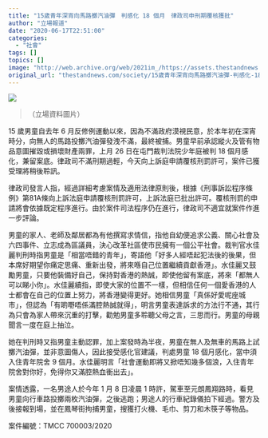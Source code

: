 ```yaml
---
title: "15歲青年深宵向馬路擲汽油彈　判感化 18 個月　律政司申刑期覆核獲批"
author: "立場報道"
date: "2020-06-17T22:51:00"
categories:
  - "社會"
tags: []
topics: []
image: "http://web.archive.org/web/2021im_/https://assets.thestandnews.com/media/photos/73030993_10162378192415265_8970284229875204096_o_cn7LZ_18yBJnM.png"
original_url: "thestandnews.com/society/15歲青年深宵向馬路擲汽油彈-判感化-18-個月-律政司申刑期覆核獲批"
---
```

![](http://web.archive.org/web/2021im_/https://assets.thestandnews.com/media/photos/73030993_10162378192415265_8970284229875204096_o_cn7LZ_18yBJnM.png)
> （立場資料圖片）

15 歲男童自去年 6 月反修例運動以來，因為不滿政府漠視民意，於本年初在深宵時分，向無人的馬路投擲汽油彈發洩不滿，最終被捕。男童早前承認縱火及管有物品意圖摧毀或損壞財產兩罪，上月 26 日在屯門裁判法院少年庭被判 18 個月感化，兼留案底。律政司不滿刑期過輕，今天向上訴庭申請覆核刑罰許可，案件已獲受理將稍後聆訊。

律政司發言人指，經過詳細考慮案情及適用法律原則後，根據《刑事訴訟程序條例》第81A條向上訴法庭申請覆核刑罰許可，上訴法庭已批出許可。覆核刑罰的申請將會依據既定程序進行。由於案件司法程序仍在進行，律政司不適宜就案件作進一步評論。

男童的家人、老師及鄰居都為有他撰寫求情信，指他自幼便追求公義、關心社會及六四事件、立志成為區議員，決心改革社區使市民擁有一個公平社會。裁判官水佳麗判刑時指男童是「相當唔錯的青年」，寄語他「好多人經唔起犯法後的後果，但本席好期望你痛定思痛、重新出發，將來喺自己位置繼續貢獻香港」。水佳麗又鼓勵男童，只要他裝備好自己，保持對香港的熱誠，即使他留有案底，將來「都無人可以睇小你」。水佳麗續指，即使大家的位置不一樣，但相信仼何一個愛香港的人士都會在自己的位置上努力，將香港變得更好。她相信男童「真係好愛呢座城市」，但認為「有啲嘢唔係滿腔熱誠就得」，明言男童表達訴求的方法行不通，其行為只會為家人帶來沉重的打擊，勸勉男童多聆聽父母之言，三思而行。男童的母親聞言一度在庭上抽泣。

她在判刑時又指男童主動認罪，加上案發時為半夜，男童在無人及無車的馬路上試擲汽油彈，並非意圖傷人，因此接受感化官建議，判處男童 18 個月感化，當中須入住青年院舍 9 個月。水佳麗明言「社會運動即將又掀唔知幾多個浪，入住青年院舍對你好，免得你又滿腔熱血衝出去」。

案情透露，一名男途人於今年 1 月 8 日凌晨 1 時許，駕車至元朗鳳翔路時，看見男童向行車路投擲兩枚汽油彈，之後逃跑；男途人的行車紀錄儀拍下經過。警方及後接報到場，並在鳳琴街拘捕男童，搜獲打火機、毛巾、剪刀和木筷子等物品。

案件編號：TMCC 700003/2020